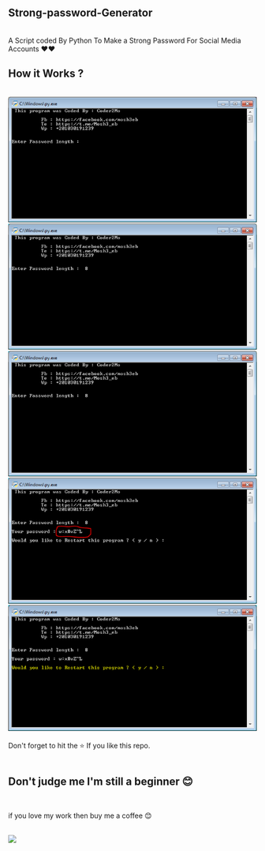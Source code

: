 ## Strong-password-Generator
<br>
A Script coded By Python To Make a Strong Password For Social Media Accounts ❤️❤️
<br>

## How it Works ?

<br>
<img alt="welcome_screen" src="https://github.com/Coder2Mo/Strong-password-Generator/blob/main/welcome_screen.PNG?raw=true">
<br>
<img alt="set_password length" src="https://github.com/Coder2Mo/Strong-password-Generator/blob/main/Set%20password%20length.PNG?raw=true">
<br>
<img alt="set_password length" src="https://github.com/Coder2Mo/Strong-password-Generator/blob/main/Set%20password%20length.PNG?raw=true">
<br>
<img alt="set_password length" src="https://github.com/Coder2Mo/Strong-password-Generator/blob/main/Generated%20password.PNG?raw=true">
<br>
<img alt="set_password length" src="https://github.com/Coder2Mo/Strong-password-Generator/blob/main/try%20a%20new%20one.PNG?raw=true">
<br>
<br>
Don't forget to hit the ⭐ If you like this repo.
<br>
<br>

## Don't judge me I'm still a beginner 😊 
<br>

if you love my work then buy me a coffee 😊 <br><br>

<a href="https://www.buymeacoffee.com/CoderMo"><img src="https://cdn.buymeacoffee.com/buttons/v2/default-yellow.png" width="200" /></a>
